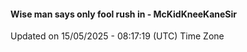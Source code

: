 #### Wise man says only fool rush in - McKidKneeKaneSir
Updated on 15/05/2025 - 08:17:19 (UTC) Time Zone

